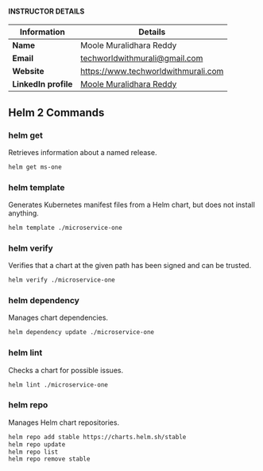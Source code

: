 #### INSTRUCTOR DETAILS

|  Information             | Details                                                                      |
|----------------------    |------------------------------------------------------------------------------|
| **Name**                 | Moole Muralidhara Reddy                                                      |
| **Email**                | techworldwithmurali@gmail.com                                                |
| **Website**              | https://www.techworldwithmurali.com               |
| **LinkedIn profile**     | [Moole Muralidhara Reddy](https://www.linkedin.com/in/moole-muralidhara-reddy) |

## Helm 2 Commands

### helm get
Retrieves information about a named release.
```bash
helm get ms-one
```

### helm template
Generates Kubernetes manifest files from a Helm chart, but does not install anything.
```bash
helm template ./microservice-one
```

### helm verify
Verifies that a chart at the given path has been signed and can be trusted.
```bash
helm verify ./microservice-one
```

### helm dependency
Manages chart dependencies.
```bash
helm dependency update ./microservice-one
```

### helm lint
Checks a chart for possible issues.
```bash
helm lint ./microservice-one
```

### helm repo
Manages Helm chart repositories.
```bash
helm repo add stable https://charts.helm.sh/stable
helm repo update
helm repo list
helm repo remove stable
```
